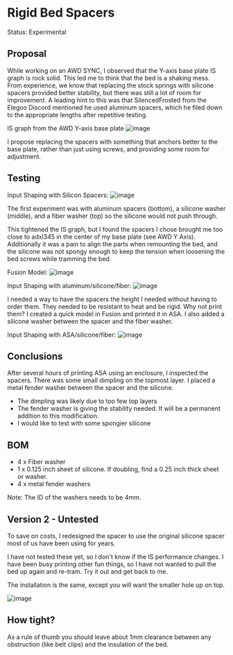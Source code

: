 # Rigid Bed Spacers
Status: Experimental

## Proposal
While working on an AWD SYNC, I observed that the Y-axis base plate IS graph is rock solid. This led me to think that the bed is a shaking mess. From experience, we know that replacing the stock springs with silicone spacers provided better stability, but there was still a lot of room for improvement. A leading hint to this was that SilencedFrosted from the Elegoo Discord mentioned he used aluminum spacers, which he filed down to the appropriate lengths after repetitive testing.

IS graph from the AWD Y-axis base plate
![image](https://github.com/user-attachments/assets/ca6e5fa1-00c9-4a48-8f00-062937072bfb)


I propose replacing the spacers with something that anchors better to the base plate, rather than just using screws, and providing some room for adjustment. 

## Testing

Input Shaping with Silicon Spacers:
![image](https://github.com/user-attachments/assets/3c144684-910d-41be-a6ea-eccfe320a5ad)

The first experiment was with aluminum spacers (bottom), a silicone washer (middle), and a fiber washer (top) so the silicone would not push through.

This tightened the IS graph, but I found the spacers I chose brought me too close to adxl345 in the center of my base plate (see AWD Y Axis). Additionally it was a pain to align the parts when remounting the bed, and the silicone was not spongy enough to keep the tension when loosening the bed screws while tramming the bed.

Fusion Model:
![image](https://github.com/user-attachments/assets/50d88841-5f0e-4206-a14d-3b4a5703a5df)

Input Shaping with aluminum/silicone/fiber:
![image](https://github.com/user-attachments/assets/d35fe255-1e2c-4696-9c63-de679106c35f)

I needed a way to have the spacers the height I needed without having to order them. They needed to be resistant to heat and be rigid. Why not print them? I created a quick model in Fusion and printed it in ASA. I also added a silicone washer between the spacer and the fiber washer.

Input Shaping with ASA/silicone/fiber:
![image](https://github.com/user-attachments/assets/161dd943-3e31-4c17-af58-3659359ab71f)

## Conclusions
After several hours of printing ASA using an enclosure, I inspected the spacers. There was some small dimpling on the topmost layer. I placed a metal fender washer between the spacer and the silicone.
- The dimpling was likely due to too few top layers
- The fender washer is giving the stability needed. It will be a permanent addition to this modification.
- I would like to test with some spongier silicone

## BOM
- 4 x Fiber washer
- 1 x 0.125 inch sheet of silicone. If doubling, find a 0.25 inch thick sheet or washer.
- 4 x metal fender washers

Note: The ID of the washers needs to be 4mm.  

## Version 2 - Untested
To save on costs, I redesigned the spacer to use the original silicone spacer most of us have been using for years. 

I have not tested these yet, so I don't know if the IS performance changes. I have been busy printing other fun things, so I have not wanted to pull the bed up again and re-tram. Try it out and get back to me.

The installation is the same, except you will want the smaller hole up on top.

![image](https://github.com/user-attachments/assets/cdc80bd3-775d-4c0a-9e62-25833e003e54)

## How tight?
As a rule of thumb you should leave about 1mm clearance between any obstruction (like belt clips) and the insulation of the bed.

